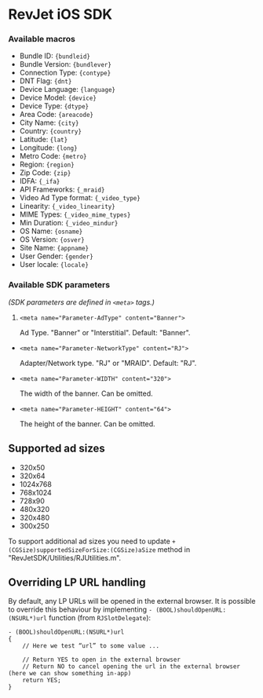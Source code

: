 # RevJet iOS SDK

### Available macros

* Bundle ID: ```{bundleid}```
* Bundle Version: ```{bundlever}```
* Connection Type: ```{contype}```
* DNT Flag: ```{dnt}```
* Device Language: ```{language}```
* Device Model: ```{device}```
* Device Type: ```{dtype}```
* Area Code: ```{areacode}```
* City Name: ```{city}```
* Country: ```{country}```
* Latitude: ```{lat}```
* Longitude: ```{long}```
* Metro Code: ```{metro}```
* Region: ```{region}```
* Zip Code: ```{zip}```
* IDFA: ```{_ifa}```
* API Frameworks: ```{_mraid}```
* Video Ad Type format: ```{_video_type}```
* Linearity: ```{_video_linearity}```
* MIME Types: ```{_video_mime_types}```
* Min Duration: ```{_video_mindur}```
* OS Name: ```{osname}```
* OS Version: ```{osver}```
* Site Name: ```{appname}```
* User Gender: ```{gender}```
* User locale: ```{locale}```

### Available SDK parameters
_(SDK parameters are defined in ```<meta>``` tags.)_

1. ```<meta name="Parameter-AdType" content="Banner">```

   Ad Type. "Banner" or "Interstitial". Default: "Banner".

* ```<meta name="Parameter-NetworkType" content="RJ">```

  Adapter/Network type. "RJ" or "MRAID". Default: "RJ".

* ```<meta name="Parameter-WIDTH" content="320">```

  The width of the banner. Can be omitted.

* ```<meta name="Parameter-HEIGHT" content="64">```

  The height of the banner. Can be omitted.

## Supported ad sizes

* 320x50
* 320x64
* 1024x768
* 768x1024
* 728x90
* 480x320
* 320x480
* 300x250

To support additional ad sizes you need to update ```+ (CGSize)supportedSizeForSize:(CGSize)aSize``` method in
"RevJetSDK/Utilities/RJUtilities.m".
 
## Overriding LP URL handling

By default, any LP URLs will be opened in the external browser.
It is possible to override this behaviour by implementing ```- (BOOL)shouldOpenURL:(NSURL*)url``` function (from ```RJSlotDelegate```):
```
- (BOOL)shouldOpenURL:(NSURL*)url
{
    // Here we test “url” to some value ...
 
    // Return YES to open in the external browser
    // Return NO to cancel opening the url in the external browser (here we can show something in-app)
    return YES; 
}
```


